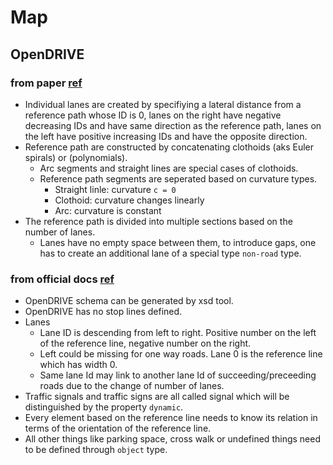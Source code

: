 # Map
## OpenDRIVE 
### from paper [ref](https://scholar.google.com/scholar?hl=en&as_sdt=0%2C5&q=automatic+conversion+of+road+networks+from+opendrive+to+lanelets&btnG=)
- Individual lanes are created by specifiying a lateral distance from a reference path whose ID is 0, 
lanes on the right have negative decreasing IDs and have same direction as the reference path, 
lanes on the left have positive increasing IDs and have the opposite direction.
- Reference path are constructed by concatenating clothoids (aks Euler spirals) or (polynomials). 
  - Arc segments and straight lines are special cases of clothoids.
  - Reference path segments are seperated based on curvature types. 
    - Straight linle: curvature `c = 0`
    - Clothoid: curvature changes linearly
    - Arc: curvature is constant
- The reference path is divided into multiple sections based on the number of lanes.
  - Lanes have no empty space between them, to introduce gaps, one has to create an additional lane of a special type `non-road` type.
### from official docs [ref](http://www.opendrive.org/download.html)
- OpenDRIVE schema can be generated by xsd tool.
- OpenDRIVE has no stop lines defined.
- Lanes
  - Lane ID is descending from left to right. Positive number on the left of the reference line, negative number on the right.
  - Left could be missing for one way roads. Lane 0 is the reference line which has width 0.
  - Same lane Id may link to another lane Id of succeeding/preceeding roads due to the change of number of lanes.
- Traffic signals and traffic signs are all called signal which will be distinguished by the property `dynamic`.
- Every element based on the reference line needs to know its relation in terms of the orientation of the reference line.
- All other things like parking space, cross walk or undefined things need to be defined through `object` type.
 
  
